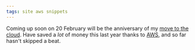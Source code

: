 ```yaml
---
tags: site aws snippets
---
```


Coming up soon on 20 February will be the anniversary of my [move to the cloud](/blog/server-migration-now-complete). Have saved a _lot_ of money this last year thanks to [AWS](/wiki/AWS), and so far hasn't skipped a beat.
